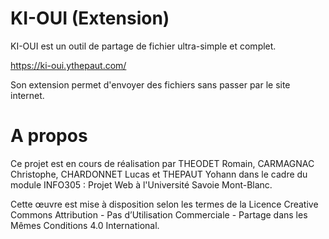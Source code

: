 # KI-OUI (Extension)

KI-OUI est un outil de partage de fichier ultra-simple et complet.

https://ki-oui.ythepaut.com/

Son extension permet d'envoyer des fichiers sans passer par le site internet.

# A propos

Ce projet est en cours de réalisation par THEODET Romain, CARMAGNAC Christophe, CHARDONNET Lucas et THEPAUT Yohann dans le cadre du module INFO305 : Projet Web à l'Université Savoie Mont-Blanc.

Cette œuvre est mise à disposition selon les termes de la Licence Creative Commons Attribution - Pas d’Utilisation Commerciale - Partage dans les Mêmes Conditions 4.0 International.
